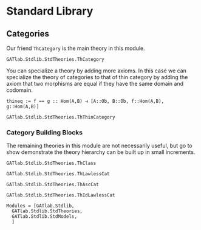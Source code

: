 # Standard Library

## Categories

Our friend `ThCategory` is the main theory in this module.

```@docs
GATlab.Stdlib.StdTheories.ThCategory
```

You can specialize a theory by adding more axioms. In this case we can specialize the theory of categories to that of thin category by adding the axiom that two morphisms are equal if they have the same domain and codomain.

```
thineq := f == g :: Hom(A,B) ⊣ [A::Ob, B::Ob, f::Hom(A,B), g::Hom(A,B)]
```

```@docs
GATlab.Stdlib.StdTheories.ThThinCategory
```
### Category Building Blocks
The remaining theories in this module are not necessarily useful, but go to show demonstrate the theory hierarchy can be built up in small increments.

```@docs
GATlab.Stdlib.StdTheories.ThClass
```

```@docs
GATlab.Stdlib.StdTheories.ThLawlessCat
```

```@docs
GATlab.Stdlib.StdTheories.ThAscCat
```

```@docs
GATlab.Stdlib.StdTheories.ThIdLawlessCat
```

```@autodocs
Modules = [GATlab.Stdlib,
  GATlab.Stdlib.StdTheories,
  GATlab.Stdlib.StdModels,
  ]
```

